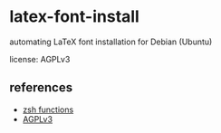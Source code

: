 latex-font-install
==================

automating LaTeX font installation for Debian (Ubuntu)

license: AGPLv3

references
----------
* [zsh functions](http://zsh.sourceforge.net/Doc/Release/Functions.html)
* [AGPLv3](http://www.gnu.org/licenses/agpl-3.0.html)
